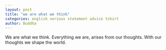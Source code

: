 ```yaml
---
layout: post
title: "we are what we think"
categories: english serious statement advice tshirt
author: Buddha
---
```

We are what we think. Everything we are, arises from our thoughts. With our thoughts we shape the world.

